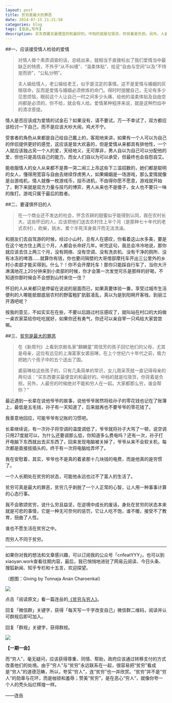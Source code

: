 ```yaml
---
layout: post
title: 贫穷是最大的罪恶
date: 2014-07-15 21:21:58
categories: blog
tags: [连岳,写作]
description: 买东西要买最便宜的和最好的。中档的就是垃圾货，你背着是负担。另外，人最穷的时候绝对不能和穷人在一起。大家都那么穷，谁会帮你？
---
```


##一、应该接受情人检验的爱情

>对情人做个素质调查的话，总结出来，就相当于直接标出了我们爱情当中最缺乏的特质，不外乎“从不纠缠”、“温柔体贴”、给足“自由与空间”以及“不恃宠而骄”，“公私分明”。
>
>夫人输给情人，老公输给老王，似乎是注定的事情。这不是爱情与婚姻的灰暗宿命，反而是爱情与婚姻必须修炼的命门。得时时提醒自己，无论有多少见思烦恼，眼前这个人让自己一时之间多少头痛，给他的温柔体贴及自由空间都是必须的，你不给，就会有人给。爱情某种程序来说，就是这种烈焰中的清凉菩提。 

情人是否应该成为爱情的试金石？如果没有，请不要试，万一不幸试了，双方都应该检讨一下自己，而不是应该大吵大闹，鸡犬不宁。

受害者的角色从来都是自己给自己戴上的，客观地来讲，如果有一个人可以为自己的伴侣提供更好的感觉，这应该是皆大欢喜的，但是爱情从来都具有排他性，一个人就应该独占另一个人的爱，天经地义，无可厚非，男人自以为自己可以分配他的爱，但也只是高估自己的能力，而女人们自以为可以承受，但最终也会自怨自艾。

能收服情人的女人从来都不是靠一哭二闹三上吊这些下三滥招数的，她们都是聪明的女人，懂得用宽容与自由去继续俘虏男人，如果婚姻是一场游戏，那么爱情就像是台游戏机，情人就像一枚游戏币，投币进机，不由得你愿不愿意，游戏就开始了，剩下来就是双方力量与技巧的博弈，男人从来也不是傻子，女人也不要只一味的挨打。游戏只属于最后的胜者。

##二、要谨慎怀旧的人

>在一个商业还不发达的社会，怀念农耕的甜蜜似乎能得到认同，我在农村长大，这些怀旧的人，应该把他们送去农村住上半个月（是那种七十年代的老式农村），砍柴，挑水，累个半死浑身臭汗而无法洗澡。

和朋友们去自驾游的时候，经过小山村，总有人在感叹，你看着这山水多美，要是在这个地方住上两三个月，人都会长命好几年。听完这句，我总会冷冷地说，那你就应该去住上两三个月，没有网络、没有空调、没有洗衣机、没有干净的厕所、没有冰冻的啤酒……就算你有钱，你也要问隔壁的大哥借部摩托车开出三公里外的乡村小卖部才能买得到。什么？！你不会开摩托车！那你只能踩自行车了，当你大汗淋漓地花上20分钟来到小卖部的时候，你才会第一次发觉可乐是那样的好喝，不知道你那时候会不会想到山村来住一住？

怀旧的人从来都只是停留在说说的层面而已，如果真要体验一番，享受过城市生活便利的人哪能抵御底层农村的野蛮粗犷肮脏凌乱，真以为是到阳朔开客栈，到丽江开酒吧呢？

按我的意见，不如实实在在些，不要以后路过村庄感叹了，就叫站在村口的大妈做一桌农家菜给你吃吃就好，如果你还有勇气，你还可以亲自宰一只鸡给大家尝尝嘛。

##三、[贫穷是最大的罪恶](http://dajia.qq.com/blog/213581004244925?u=cnfeat&t=207279086772291&msgfrom=1737&area=msgtext&clickfrom=3&clickscene=other)

>在《新周刊》上看到京剧名家“麒麟童”周信芳的孩子回忆他们的父母，尤其是母亲，这位有远见的上海富家女裘丽琳，在上个世纪六十年代之前，极力把她六个孩子中的五个送出了国。
>
>裘丽琳给这些孩子的，只有几条简单的常识，女儿周采茨就一直记得母亲的两句话：“买东西要买最便宜的和最好的。中档的就是垃圾货，你背着是负担。另外，人最穷的时候绝对不能和穷人在一起。大家都那么穷，谁会帮你？”

最近遇到一长辈在说他爷爷的故事，说他爷爷居然将给孙子的零花钱也记在了账簿上，最低是五毛钱，孙子有一天知道了，后来就再也不要爷爷的零花钱了。

我善意地回应，可能爷爷有记账的习惯吧。

长辈继续说，有一次孙子将空调的温度调低了，爷爷就将孙子大骂了一顿，说空调只用27度就可以，为什么还要调那么低，你知道多么费电吗？还有一次，孙子打开电脑下东西就出去买东西了，回来发现电脑被关掉了，爷爷从来不会软关机，每次都是直接拔插头的，终于有一次将电脑给弄坏了。

我在安慰着，其实，爷爷也不是真的着紧那十几块钱的电费，而是他真的是穷惯了。

一个人长期处在贫穷的状态，可能他永远也过不了富人的生活了。

贫穷可真是最大的罪恶，贫穷几乎剥脱了一个人正常的心智，让人用一种事事计算的心态行事。

我不会歌颂贫穷，说什么穷且益坚，在逆境中成长的废话，身处在贫穷的状态本来就是可悲的事情，它是一种无可奈何的惩罚，它让人吃不饱，谁不暖，接受不了教育，扭曲了人性。

谁也不愿生活在贫穷之中。

而穷人不同于贫穷。

----

如果你对我的想法和文章感兴趣，可以订阅我的公众号「cnfeatYYY」，也可以到xiaoyan.work查看往期内容，最后，我已悄悄地进驻了网易云阅读、今日头条、搜狐新闻、知乎专栏和十五言，欢迎探望。

（题图：Giving by Tonnaja Anan Charoenkal）

![](http://cnfeat.qiniudn.com/mHDSX.png)

点击「阅读原文」看一篇连岳的[《贫穷与穷人》](http://www.douban.com/note/370399077/)。



回复「微信群」关键字，获得「每天写一千字改变自己」微信群二维码，阅读并认可群规后即可加入。

回复「群规」关键字，获得群规。

![](http://cnfeat.qiniudn.com/%E7%AD%BE%E5%90%8D-2014-07-11.png)

**【一期一会】**

而“穷人”，毫无疑问，应该获得尊重、同情、帮助，政府应该通过转移支付的方式改善他们的处境。由于“穷人”与“贫穷”永远联系在一起，很容易把“贫穷”看成是“穷人”的道德范畴，所以，夸奖“穷人”，连“贫穷”也一并欣赏。“贫穷”并不是“穷人”的勋章与花环，而是枷锁和羞辱；赞美“贫穷”，是在恶心“穷人”，就像你夸一个人的秃头灿烂辉煌一样。

——连岳




